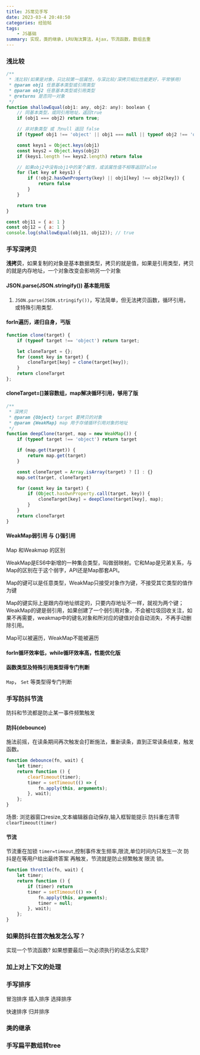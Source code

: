 ```yaml
---
title: JS常见手写
date: 2023-03-4 20:48:50
categories: 经验帖
tags:
    - JS基础
summary: 实现，类的继承，LRU淘汰算法，Ajax，节流函数，数组去重
---
```


### 浅比较
```js
/**
 * 浅比较(如果是对象，只比较第一层属性，与深比较/深拷贝相比性能更好，平常够用)
 * @param obj1 任意基本类型或引用类型
 * @param obj2 任意基本类型或引用类型
 * @returns 是否同一对象
 */
function shallowEqual(obj1: any, obj2: any): boolean {
    // 同基本类型，或同引用地址，返回true
    if (obj1 === obj2) return true;

    // 非对象类型 或 为null 返回 false
    if (typeof obj1 !== 'object' || obj1 === null || typeof obj2 !== 'object' || obj2 == null) return false

    const keys1 = Object.keys(obj1)
    const keys2 = Object.keys(obj2)
    if (keys1.length !== keys2.length) return false

    // 如果obj2中没有obj1中的某个属性，或该属性值不相等返回false
    for (let key of keys1) {
        if (!obj2.hasOwnProperty(key) || obj1[key] !== obj2[key]) {
            return false
        }
    }

    return true
}

const obj11 = { a: 1 }
const obj12 = { a: 1 }
console.log(shallowEqual(obj11, obj12)); // true
```

### 手写深拷贝
__浅拷贝__，如果复制的对象是基本数据类型，拷贝的就是值，如果是引用类型，拷贝的就是内存地址，一个对象改变会影响另一个对象

#### JSON.parse(JSON.stringify()) 基本能用版
1. `JSON.parse(JSON.stringify())`，写法简单，但无法拷贝函数，循环引用，或特殊引用类型.

#### forIn遍历，递归自身，丐版
```js
function clone(target) {
    if (typeof target !== 'object') return target;

    let cloneTarget = {};
    for (const key in target) {
        cloneTarget[key] = clone(target[key]);
    }
    return cloneTarget
};
```

#### cloneTarget=[]兼容数组，map解决循环引用，够用了版
```js
/**
 * 深拷贝
 * @param {Object} target 要拷贝的对象
 * @param {WeakMap} map 用于存储循环引用对象的地址
 */
function deepClone(target, map = new WeakMap()) {
    if (typeof target !== 'object') return target

    if (map.get(target)) {
        return map.get(target)
    }

    const cloneTarget = Array.isArray(target) ? [] : {}
    map.set(target, cloneTarget)

    for (const key in target) {
        if (Object.hasOwnProperty.call(target, key)) {
            cloneTarget[key] = deepClone(target[key], map);
        }
    }
    return cloneTarget
}
```
#### WeakMap弱引用 与 {}强引用

Map 和Weakmap 的区别

WeakMap是ES6中新增的一种集合类型，叫做弱映射。它和Map是兄弟关系，与Map的区别在于这个弱字，API还是Map那套API。

Map的键可以是任意类型，WeakMap只接受对象作为键，不接受其它类型的值作为键

Map的键实际上是跟内存地址绑定的，只要内存地址不一样，就视为两个键；WeakMap的键是弱引用，如果创建了一个弱引用对象，不会被垃圾回收关注，如果不再需要，weakmap中的键名对象和所对应的键值对会自动消失，不再手动删除引用。

Map可以被遍历，WeakMap不能被遍历


#### forIn循环效率低，while循环效率高，性能优化版
#### 函数类型及特殊引用类型得专门判断
`Map`， `Set` 等类型得专门判断


### 手写防抖节流
防抖和节流都是防止某一事件频繁触发

#### 防抖(debounce)
施法前摇，在读条期间再次触发会打断施法，重新读条，直到正常读条结束，触发函数。

```js
function debounce(fn, wait) {
    let timer;
    return function () {
        clearTimeout(timer);
        timer = setTimeout(() => {
            fn.apply(this, arguments);
        }, wait);
    };
}
```

场景: 浏览器窗口resize,文本编辑器自动保存,输入框智能提示
防抖重在清零 `clearTimeout(timer)`

#### 节流
节流重在加锁 `timer=timeout`,控制事件发生频率,限流,单位时间内只发生一次
防抖是在等用户给出最终答案 再触发，节流就是防止频繁触发 限流 锁。
```js
function throttle(fn, wait) {
    let timer;
    return function () {
        if (timer) return
        timer = setTimeout(() => {
            fn.apply(this, arguments);
            timer = null;
        }, wait);
    };
}
```
### 如果防抖在首次触发怎么写？

实现一个节流函数? 如果想要最后一次必须执行的话怎么实现?

### 加上对上下文的处理


### 手写排序

冒泡排序 插入排序 选择排序

快速排序 归并排序

### 类的继承

### 手写扁平数组转tree